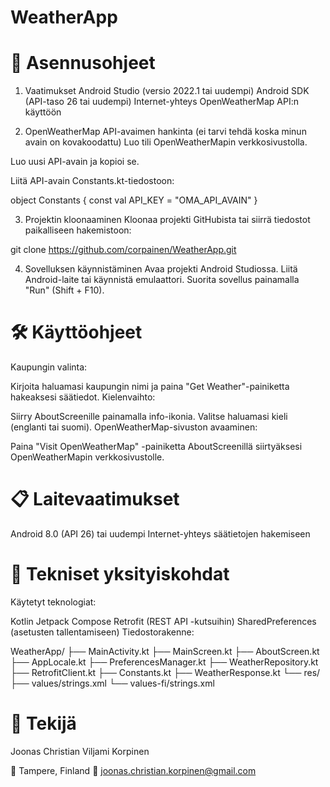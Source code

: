 # WeatherApp
# 🚀 Asennusohjeet

1. Vaatimukset
Android Studio (versio 2022.1 tai uudempi)
Android SDK (API-taso 26 tai uudempi)
Internet-yhteys OpenWeatherMap API:n käyttöön

2. OpenWeatherMap API-avaimen hankinta (ei tarvi tehdä koska minun avain on kovakoodattu)
Luo tili OpenWeatherMapin verkkosivustolla.

Luo uusi API-avain ja kopioi se.

Liitä API-avain Constants.kt-tiedostoon:

object Constants {
    const val API_KEY = "OMA_API_AVAIN"
}

3. Projektin kloonaaminen
Kloonaa projekti GitHubista tai siirrä tiedostot paikalliseen hakemistoon:

git clone https://github.com/corpainen/WeatherApp.git

4. Sovelluksen käynnistäminen
Avaa projekti Android Studiossa.
Liitä Android-laite tai käynnistä emulaattori.
Suorita sovellus painamalla "Run" (Shift + F10).

# 🛠️ Käyttöohjeet
Kaupungin valinta:

Kirjoita haluamasi kaupungin nimi ja paina "Get Weather"-painiketta hakeaksesi säätiedot.
Kielenvaihto:

Siirry AboutScreenille painamalla info-ikonia.
Valitse haluamasi kieli (englanti tai suomi).
OpenWeatherMap-sivuston avaaminen:

Paina "Visit OpenWeatherMap" -painiketta AboutScreenillä siirtyäksesi OpenWeatherMapin verkkosivustolle.

# 📋 Laitevaatimukset
Android 8.0 (API 26) tai uudempi
Internet-yhteys säätietojen hakemiseen

# 📝 Tekniset yksityiskohdat
Käytetyt teknologiat:

Kotlin
Jetpack Compose
Retrofit (REST API -kutsuihin)
SharedPreferences (asetusten tallentamiseen)
Tiedostorakenne:

WeatherApp/
├── MainActivity.kt
├── MainScreen.kt
├── AboutScreen.kt
├── AppLocale.kt
├── PreferencesManager.kt
├── WeatherRepository.kt
├── RetrofitClient.kt
├── Constants.kt
├── WeatherResponse.kt
└── res/
    ├── values/strings.xml
    └── values-fi/strings.xml

# 🤝 Tekijä
Joonas Christian Viljami Korpinen

📍 Tampere, Finland
📧 joonas.christian.korpinen@gmail.com
